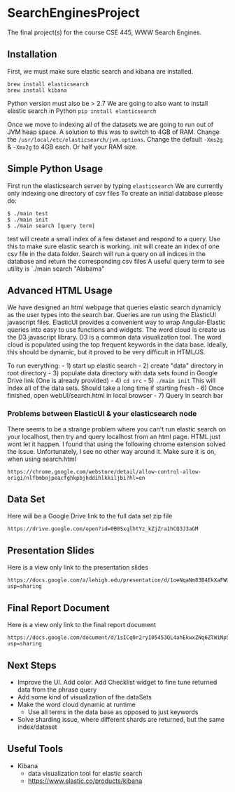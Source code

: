 # SearchEnginesProject
The final project(s) for the course CSE 445, WWW Search Engines.
## Installation
First, we must make sure elastic search and kibana are installed.
```
brew install elasticsearch
brew install kibana
```
Python version must also be > 2.7
We are going to also want to install elastic search in Python
``pip install elasticsearch``

Once we move to indexing all of the datasets we are going to run out of JVM heap space.
A solution to this was to switch to 4GB of RAM. Change the `/usr/local/etc/elasticsearch/jvm.options`.
Change the default `-Xms2g` & `-Xmx2g` to 4GB each. Or half your RAM size.  


## Simple Python Usage
First run the elasticsearch server by typing `elasticsearch`
We are currently only indexing one directory of csv files
To create an initial database please do:

```
$ ./main test
$ ./main init
$ ./main search [query term]
```

test will create a small index of a few dataset and respond to a query. Use this to make sure elastic search is working.
init will create an index of one csv file in the data folder. 
Search will run a query on all indices in the database and return the corresponding csv files
A useful query term to see utility is `./main search "Alabama"

## Advanced HTML Usage
We have designed an html webpage that queries elastic search dynamicly as the user types into the search bar. 
Queries are run using the ElasticUI javascript files. ElasticUI provides a convenient way to wrap Angular-Elastic
queries into easy to use functions and widgets. The word cloud is create us the D3 javascript library. D3 is a 
common data visualization tool. The word cloud is populated using the top frequent keywords in the data base. Ideally,
this should be dynamic, but it proved to be very difficult in HTML/JS.

To run everything:
	- 1) start up elastic search
	- 2) create "data" directory in root directory
	- 3) populate data directory with data sets found in Google Drive link (One is already provided)
	- 4) `cd src`
	- 5) `./main init` This will index all of the data sets. Should take a long time if starting fresh
	- 6) Once finished, open webUI/search.html in local browser
	- 7) Query in search bar
### Problems between ElasticUI & your elasticsearch node
There seems to be a strange problem where you can't run elastic search on your localhost, then try and query localhost
from an html page. HTML just wont let it happen. I found that using the following chrome extension solved the issue.
Unfortunately, I see no other way around it. Make sure it is on, when using search.html 
```
https://chrome.google.com/webstore/detail/allow-control-allow-origi/nlfbmbojpeacfghkpbjhddihlkkiljbi?hl=en
```


## Data Set
Here will be a Google Drive link to the full data set zip file
```
https://drive.google.com/open?id=0B0SxqlhtYz_kZjZra1hCQ3J3aGM
```
## Presentation Slides
Here is a view only link to the presentation slides
```
https://docs.google.com/a/lehigh.edu/presentation/d/1oeNqaNm83B4EkXaFWUom_kqKurgMqrn4sfy3CmLDSYc/edit?usp=sharing
```
## Final Report Document
Here is a view only link to the final report document 
```
https://docs.google.com/document/d/1sICq0r2ryI05453QL4ahEkwxZNq6ZlWiNpSzrAdGGJs/edit?usp=sharing
```

## Next Steps
- Improve the UI. Add color. Add Checklist widget to fine tune returned data from the phrase query
- Add some kind of visualization of the dataSets
- Make the word cloud dynamic at runtime
	- Use all terms in the data base as opposed to just keywords
- Solve sharding issue, where different shards are returned, but the same index/dataset

## Useful Tools
- Kibana
	- data visualization tool for elastic search
	- https://www.elastic.co/products/kibana
